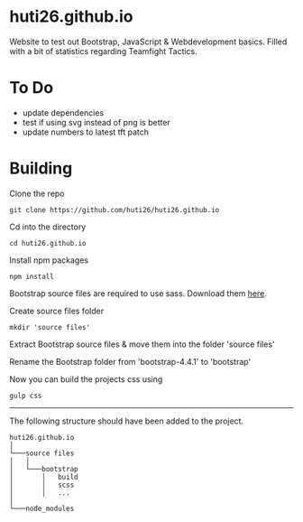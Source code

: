 # huti26.github.io

Website to test out Bootstrap, JavaScript & Webdevelopment basics. Filled with a bit of statistics regarding Teamfight Tactics.

# To Do
- update dependencies
- test if using svg instead of png is better
- update numbers to latest tft patch

# Building

Clone the repo

```git clone https://github.com/huti26/huti26.github.io```

Cd into the directory

```cd huti26.github.io```

Install npm packages

```npm install```

Bootstrap source files are required to use sass. Download them [here](https://getbootstrap.com/docs/4.4/getting-started/download/).

Create source files folder

```mkdir 'source files'```

Extract Bootstrap source files & move them into the folder 'source files'

Rename the Bootstrap folder from 'bootstrap-4.4.1' to 'bootstrap'

Now you can build the projects css using

```gulp css```


---
The following structure should have been added to the project.
```
huti26.github.io
│
└───source files
│   │
│   └───bootstrap
│       │   build
│       │   scss
│       │   ...
│   
└───node_modules
```
